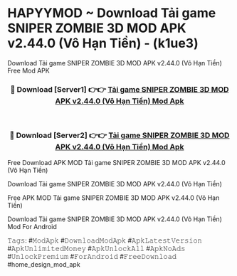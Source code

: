 # HAPYYMOD ~ Download Tải game SNIPER ZOMBIE 3D MOD APK v2.44.0 (Vô Hạn Tiền) - (k1ue3)
Download Tải game SNIPER ZOMBIE 3D MOD APK v2.44.0 (Vô Hạn Tiền) Free Mod APK

<div align="center">
<h3>🔴 Download [Server1] 👉👉 <a href="https://apk-comot.site?title=Tải_game_SNIPER_ZOMBIE_3D_MOD_APK_v2.44.0_(Vô_Hạn_Tiền)">Tải game SNIPER ZOMBIE 3D MOD APK v2.44.0 (Vô Hạn Tiền) Mod Apk</a></h3><br>

<h3>🔴 Download [Server2] 👉👉 <a href="https://apk-comot.site?title=Tải_game_SNIPER_ZOMBIE_3D_MOD_APK_v2.44.0_(Vô_Hạn_Tiền)">Tải game SNIPER ZOMBIE 3D MOD APK v2.44.0 (Vô Hạn Tiền) Mod Apk</a></h3>
</div>


Free Download APK MOD Tải game SNIPER ZOMBIE 3D MOD APK v2.44.0 (Vô Hạn Tiền)

Download Tải game SNIPER ZOMBIE 3D MOD APK v2.44.0 (Vô Hạn Tiền) 

Free APK MOD Tải game SNIPER ZOMBIE 3D MOD APK v2.44.0 (Vô Hạn Tiền) 

Download Tải game SNIPER ZOMBIE 3D MOD APK v2.44.0 (Vô Hạn Tiền) Mod For Android

𝚃𝚊𝚐𝚜: #𝙼𝚘𝚍𝙰𝚙𝚔 #𝙳𝚘𝚠𝚗𝚕𝚘𝚊𝚍𝙼𝚘𝚍𝙰𝚙𝚔 #𝙰𝚙𝚔𝙻𝚊𝚝𝚎𝚜𝚝𝚅𝚎𝚛𝚜𝚒𝚘𝚗 #𝙰𝚙𝚔𝚄𝚗𝚕𝚒𝚖𝚒𝚝𝚎𝚍𝙼𝚘𝚗𝚎𝚢 #𝙰𝚙𝚔𝚄𝚗𝚕𝚘𝚌𝚔𝙰𝚕𝚕 #𝙰𝚙𝚔𝙽𝚘𝙰𝚍𝚜 #𝚄𝚗𝚕𝚘𝚌𝚔𝙿𝚛𝚎𝚖𝚒𝚞𝚖 #𝙵𝚘𝚛𝙰𝚗𝚍𝚛𝚘𝚒𝚍 #𝙵𝚛𝚎𝚎𝙳𝚘𝚠𝚗𝚕𝚘𝚊𝚍 #home_design_mod_apk